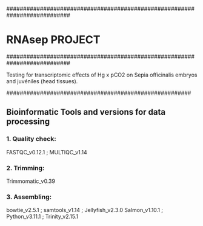 ###########################################################################
#				RNAsep PROJECT				###
###########################################################################

Testing for transcriptomic effects of Hg x pCO2 on Sepia officinalis embryos and juvéniles (head tissues).



#######################################################
## Bioinformatic Tools and versions for data processing

### 1. Quality check:
FASTQC_v0.12.1	; MULTIQC_v1.14

### 2. Trimming:
Trimmomatic_v0.39

### 3. Assembling:
bowtie_v2.5.1	; samtools_v1.14	; Jellyfish_v2.3.0
Salmon_v1.10.1	; Python_v3.11.1	; Trinity_v2.15.1

